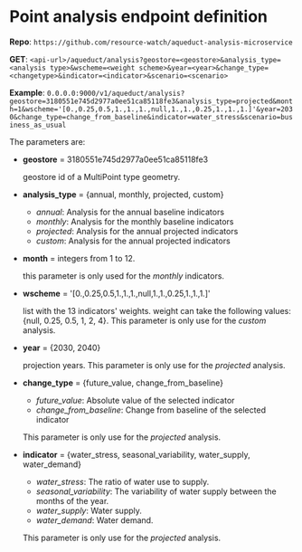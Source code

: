 # Point analysis endpoint definition

**Repo**: ```https://github.com/resource-watch/aqueduct-analysis-microservice``` 

**GET**:  ```<api-url>/aqueduct/analysis?geostore=<geostore>&analysis_type=<analysis type>&wscheme=<weight scheme>&year=<year>&change_type=<changetype>&indicator=<indicator>&scenario=<scenario>``` 

**Example**: `0.0.0.0:9000/v1/aqueduct/analysis?geostore=3180551e745d2977a0ee51ca85118fe3&analysis_type=projected&month=1&wscheme='[0.,0.25,0.5,1.,1.,1.,null,1.,1.,0.25,1.,1.,1.]'&year=2030&change_type=change_from_baseline&indicator=water_stress&scenario=business_as_usual`

The parameters are: 

- **geostore** =  3180551e745d2977a0ee51ca85118fe3

     geostore id of a MultiPoint type geometry. 

- **analysis_type** = {annual, monthly, projected, custom}
    - *annual*: Analysis for the annual baseline indicators
    - *monthly*: Analysis for the monthly baseline indicators
    - *projected*: Analysis for the  annual projected indicators
    - *custom*: Analysis for the  annual projected indicators
    
- **month** = integers from 1 to 12.

     this parameter is only used for the *monthly* indicators.
     
- **wscheme** = '[0.,0.25,0.5,1.,1.,1.,null,1.,1.,0.25,1.,1.,1.]'

     list with the 13 indicators' weights. weight can take the following values: {null, 0.25, 0.5, 1, 2, 4}. This parameter is only use for the *custom* analysis.

- **year** = {2030, 2040}

     projection years. This parameter is only use for the *projected* analysis.
     
- **change_type** = {future_value, change_from_baseline}
    - *future_value*: Absolute value of the selected indicator
    - *change_from_baseline*: Change from baseline of the selected indicator

     This parameter is only use for the *projected* analysis.
     
- **indicator** = {water_stress, seasonal_variability, water_supply, water_demand}
    - *water_stress*: The ratio of water use to supply.
    - *seasonal_variability*: The variability of water supply between the months of the year.
    - *water_supply*: Water supply. 
    - *water_demand*: Water demand.

     This parameter is only use for the *projected* analysis.